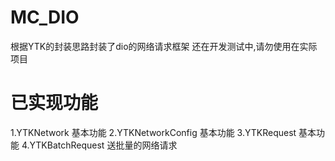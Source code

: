 # MC_DIO
 根据YTK的封装思路封装了dio的网络请求框架
 还在开发测试中,请勿使用在实际项目

# 已实现功能
1.YTKNetwork 基本功能
2.YTKNetworkConfig 基本功能
3.YTKRequest 基本功能
4.YTKBatchRequest 送批量的网络请求 
